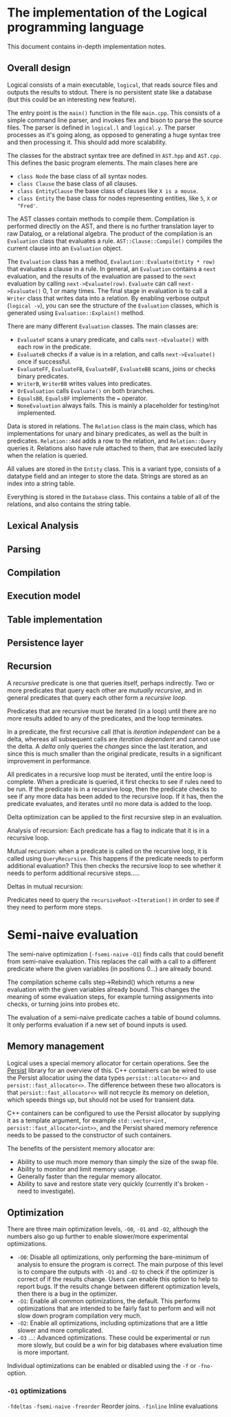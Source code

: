 # The implementation of the Logical programming language

This document contains in-depth implementation notes.

## Overall design

Logical consists of a main executable, `logical`, that reads source files and outputs the results to stdout. There is no persistent state like a database (but this could be an interesting new feature).

The entry point is the `main()` function in the file `main.cpp`. This consists of a simple command line parser, and invokes
flex and bison to parse the source files. The parser is defined in `logical.l` and `logical.y`.
The parser processes as it's going along, as opposed to generating a huge syntax tree and then processing it.
This should add more scalability.

The classes for the abstract syntax tree are defined in `AST.hpp` and `AST.cpp`. This defines the basic program elements.
The main clases here are

 * `class Node` the base class of all syntax nodes.
 * `class Clause` the base class of all clauses.
 * `class EntityClause` the base class of clauses like `X is a mouse`.
 * `class Entity` the base class for nodes representing entities, like `5`, `X` or `"Fred'`.

The AST classes contain methods to compile them. Compilation is performed directly on the AST, and there is no further
translation layer to raw Datalog, or a relational algebra. The product of the compilation is an `Evaluation` class that evaluates a rule.  `AST::Clause::Compile()` compiles the current clause into an `Evaluation` object.

The `Evaluation` class has a method, `Evalaution::Evaluate(Entity * row)` that evaluates a clause in a rule. In general,
an `Evaluation` contains a `next` evaluation, and the results of the evaluation are passed to the `next` evaluation by
calling `next->Evaluate(row)`. `Evaluate` can call `next->Evaluate()` 0, 1 or many times. The final stage in evaluation
is to call a `Writer` class that writes data into a relation. By enabling verbose output (`logical -v`), you can see
the structure of the `Evaluation` classes, which is generated using `Evaluation::Explain()` method.

There are many different `Evaluation` classes. The main classes are:

 * `EvaluateF` scans a unary predicate, and calls `next->Evaluate()` with each row in the predicate.
 * `EvaluateB` checks if a value is in a relation, and calls `next->Evaluate()` once if successful.
 * `EvaluateFF`, `EvaluateFB`, `EvaluateBF`, `EvaluateBB` scans, joins or checks binary predicates.
 * `WriterB`, `WriterBB` writes values into predicates.
 * `OrEvaluation` calls `Evaluate()` on both branches.
 * `EqualsBB`, `EqualsBF` implements the `=` operator.
 * `NoneEvaluation` always fails. This is mainly a placeholder for testing/not implemented.

 Data is stored in relations. The `Relation` class is the main class, which has implementations for unary and binary predicates, as well as the built in predicates. `Relation::Add` adds a row to the relation, and `Relation::Query` queries it. Relations also
 have rule attached to them, that are executed lazily when the relation is queried.

 All values are stored in the `Entity` class. This is a variant type, consists of a datatype field and an integer to store the data. Strings are stored as an index into a string table.

 Everything is stored in the `Database` class. This contains a table of all of the relations, and also contains the string table.


## Lexical Analysis

## Parsing

## Compilation

## Execution model

## Table implementation

## Persistence layer

## Recursion

A *recursive* predicate is one that queries itself, perhaps indirectly.  Two or more predicates that query each other are *mutually recursive*, and in general predicates that query each other form a *recursive loop*.

Predicates that are recursive must be iterated (in a loop) until there are no more results added to any of the predicates, and the loop terminates.

In a predicate, the first recursive call (that is *iteration independent* can be a delta, whereas all subsequent calls are *iteration dependent* and cannot use the delta. A *delta* only queries the *changes* since the last iteration, and since this is much smaller than the original predicate, results in a significant improvement in performance.

All predicates in a recursive loop must be iterated, until the entire loop is complete. When a predicate is queried, it first checks to see if rules need to be run. If the predicate is in a recursive loop, then the predicate checks to see if any more data has been added to the recursive loop. If it has, then the predicate evaluates, and iterates until no more data is added to the loop.

Delta optimization can be applied to the first recursive step in an evaluation.

Analysis of recursion: Each predicate has a flag to indicate that it is in a recursive loop.

Mutual recursion: when a predicate is called on the recursive loop, it is called using `QueryRecursive`. This happens if the predicate needs to perform additional evaluation? This then checks the recursive loop to see whether it needs to perform additional recursive steps.....


Deltas in mutual recursion:

Predicates need to query the `recursiveRoot->Iteration()` in order to see if they need to perform more steps.

# Semi-naive evaluation

The semi-naive optimization (`-fsemi-naive` `-O1`) finds calls that could benefit from semi-naive evaluation. This replaces the call with a call to a different predicate where the given variables (in positions 0...) are already bound.

The compilation scheme calls step->Rebind() which returns a new evaluation with the given variables already bound. This changes the meaning of some evaluation steps, for example turning assignments into checks, or turning joins into probes etc.

The evaluation of a semi-naive predicate caches a table of bound columns. It only performs evaluation if a new set of bound inputs is used.


## Memory management

Logical uses a special memory allocator for certain operations. See the [Persist](...) library for an overview of this. C++ containers can be wired to use the Persist allocatior using the data types `persist::allocator<>` and `persist::fast_allocator<>`. The difference between these two allocators is that `persist::fast_allocator<>` will not recycle its memory on deletion, which speeds things up, but should not be used for transient data.

C++ containers can be configured to use the Persist allocator by supplying it as a template argument, for example `std::vector<int, persist::fast_allocator<int>>`, and the Persist shared memory reference needs to be passed to the constructor of such containers.

The benefits of the persistent memory allocator are:

- Ability to use much more memory than simply the size of the swap file.
- Ability to monitor and limit memory usage.
- Generally faster than the regular memory allocator.
- Ability to save and restore state very quickly (currently it's broken - need to investigate).

## Optimization

There are three main optimization levels, `-O0`, `-O1` and `-O2`, although the numbers also go up further to enable slower/more experimental optimizations.

* `-O0`: Disable all optimizations, only performing the bare-minimum of analysis to ensure the program is correct. The main purpose of this level is to compare the outputs with `-O1` and `-O2` to check if the optimizer is correct of if the results change. Users can enable this option to help to report bugs. If the results change between different optimization levels, then there is a bug in the optimizer.
* `-O1`: Enable all common optimizations, the default. This performs optimizations that are intended to be fairly fast to perform and will not slow down program compilation very much.
* `-O2`: Enable all optimizations, including optimizations that are a little slower and more complicated.
* `-O3` ...: Advanced optimizations. These could be experimental or run more slowly, but could be a win for big databases where evaluation time is more important.

Individual optimizations can be enabled or disabled using the `-f` or `-fno-` option.

### `-O1` optimizations

`-fdeltas`
`-fsemi-naive`
`-freorder` Reorder joins.
`-finline` Inline evaluations